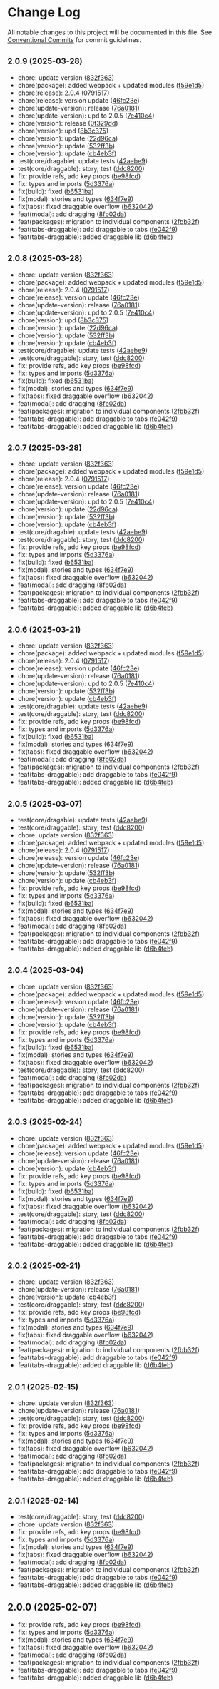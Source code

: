 # Change Log

All notable changes to this project will be documented in this file.
See [Conventional Commits](https://conventionalcommits.org) for commit guidelines.

## <small>2.0.9 (2025-03-28)</small>

* chore: update version ([832f363](https://gitlab.optimacros.com/fe/ui-kit/commit/832f363))
* chore(package): added webpack + updated modules ([f59e1d5](https://gitlab.optimacros.com/fe/ui-kit/commit/f59e1d5))
* chore(release): 2.0.4 ([0791517](https://gitlab.optimacros.com/fe/ui-kit/commit/0791517))
* chore(release): version update ([46fc23e](https://gitlab.optimacros.com/fe/ui-kit/commit/46fc23e))
* chore(update-version): release ([76a0181](https://gitlab.optimacros.com/fe/ui-kit/commit/76a0181))
* chore(update-version): upd to 2.0.5 ([7e410c4](https://gitlab.optimacros.com/fe/ui-kit/commit/7e410c4))
* chore(version): release ([0f329dd](https://gitlab.optimacros.com/fe/ui-kit/commit/0f329dd))
* chore(version): upd ([8b3c375](https://gitlab.optimacros.com/fe/ui-kit/commit/8b3c375))
* chore(version): update ([22d96ca](https://gitlab.optimacros.com/fe/ui-kit/commit/22d96ca))
* chore(version): update ([532ff3b](https://gitlab.optimacros.com/fe/ui-kit/commit/532ff3b))
* chore(version): update ([cb4eb3f](https://gitlab.optimacros.com/fe/ui-kit/commit/cb4eb3f))
* test(core/dragable): update tests ([42aebe9](https://gitlab.optimacros.com/fe/ui-kit/commit/42aebe9))
* test(core/draggable): story, test ([ddc8200](https://gitlab.optimacros.com/fe/ui-kit/commit/ddc8200))
* fix: provide refs, add key props ([be98fcd](https://gitlab.optimacros.com/fe/ui-kit/commit/be98fcd))
* fix: types and imports ([5d3376a](https://gitlab.optimacros.com/fe/ui-kit/commit/5d3376a))
* fix(build): fixed ([b6531ba](https://gitlab.optimacros.com/fe/ui-kit/commit/b6531ba))
* fix(modal): stories and types ([634f7e9](https://gitlab.optimacros.com/fe/ui-kit/commit/634f7e9))
* fix(tabs): fixed draggable overflow ([b632042](https://gitlab.optimacros.com/fe/ui-kit/commit/b632042))
* feat(modal): add dragging ([8fb02da](https://gitlab.optimacros.com/fe/ui-kit/commit/8fb02da))
* feat(packages): migration to individual components ([2fbb32f](https://gitlab.optimacros.com/fe/ui-kit/commit/2fbb32f))
* feat(tabs-draggable): add draggable to tabs ([fe042f9](https://gitlab.optimacros.com/fe/ui-kit/commit/fe042f9))
* feat(tabs-draggable): added draggable lib ([d6b4feb](https://gitlab.optimacros.com/fe/ui-kit/commit/d6b4feb))





## <small>2.0.8 (2025-03-28)</small>

* chore: update version ([832f363](https://gitlab.optimacros.com/fe/ui-kit/commit/832f363))
* chore(package): added webpack + updated modules ([f59e1d5](https://gitlab.optimacros.com/fe/ui-kit/commit/f59e1d5))
* chore(release): 2.0.4 ([0791517](https://gitlab.optimacros.com/fe/ui-kit/commit/0791517))
* chore(release): version update ([46fc23e](https://gitlab.optimacros.com/fe/ui-kit/commit/46fc23e))
* chore(update-version): release ([76a0181](https://gitlab.optimacros.com/fe/ui-kit/commit/76a0181))
* chore(update-version): upd to 2.0.5 ([7e410c4](https://gitlab.optimacros.com/fe/ui-kit/commit/7e410c4))
* chore(version): upd ([8b3c375](https://gitlab.optimacros.com/fe/ui-kit/commit/8b3c375))
* chore(version): update ([22d96ca](https://gitlab.optimacros.com/fe/ui-kit/commit/22d96ca))
* chore(version): update ([532ff3b](https://gitlab.optimacros.com/fe/ui-kit/commit/532ff3b))
* chore(version): update ([cb4eb3f](https://gitlab.optimacros.com/fe/ui-kit/commit/cb4eb3f))
* test(core/dragable): update tests ([42aebe9](https://gitlab.optimacros.com/fe/ui-kit/commit/42aebe9))
* test(core/draggable): story, test ([ddc8200](https://gitlab.optimacros.com/fe/ui-kit/commit/ddc8200))
* fix: provide refs, add key props ([be98fcd](https://gitlab.optimacros.com/fe/ui-kit/commit/be98fcd))
* fix: types and imports ([5d3376a](https://gitlab.optimacros.com/fe/ui-kit/commit/5d3376a))
* fix(build): fixed ([b6531ba](https://gitlab.optimacros.com/fe/ui-kit/commit/b6531ba))
* fix(modal): stories and types ([634f7e9](https://gitlab.optimacros.com/fe/ui-kit/commit/634f7e9))
* fix(tabs): fixed draggable overflow ([b632042](https://gitlab.optimacros.com/fe/ui-kit/commit/b632042))
* feat(modal): add dragging ([8fb02da](https://gitlab.optimacros.com/fe/ui-kit/commit/8fb02da))
* feat(packages): migration to individual components ([2fbb32f](https://gitlab.optimacros.com/fe/ui-kit/commit/2fbb32f))
* feat(tabs-draggable): add draggable to tabs ([fe042f9](https://gitlab.optimacros.com/fe/ui-kit/commit/fe042f9))
* feat(tabs-draggable): added draggable lib ([d6b4feb](https://gitlab.optimacros.com/fe/ui-kit/commit/d6b4feb))





## <small>2.0.7 (2025-03-28)</small>

* chore: update version ([832f363](https://gitlab.optimacros.com/fe/ui-kit/commit/832f363))
* chore(package): added webpack + updated modules ([f59e1d5](https://gitlab.optimacros.com/fe/ui-kit/commit/f59e1d5))
* chore(release): 2.0.4 ([0791517](https://gitlab.optimacros.com/fe/ui-kit/commit/0791517))
* chore(release): version update ([46fc23e](https://gitlab.optimacros.com/fe/ui-kit/commit/46fc23e))
* chore(update-version): release ([76a0181](https://gitlab.optimacros.com/fe/ui-kit/commit/76a0181))
* chore(update-version): upd to 2.0.5 ([7e410c4](https://gitlab.optimacros.com/fe/ui-kit/commit/7e410c4))
* chore(version): update ([22d96ca](https://gitlab.optimacros.com/fe/ui-kit/commit/22d96ca))
* chore(version): update ([532ff3b](https://gitlab.optimacros.com/fe/ui-kit/commit/532ff3b))
* chore(version): update ([cb4eb3f](https://gitlab.optimacros.com/fe/ui-kit/commit/cb4eb3f))
* test(core/dragable): update tests ([42aebe9](https://gitlab.optimacros.com/fe/ui-kit/commit/42aebe9))
* test(core/draggable): story, test ([ddc8200](https://gitlab.optimacros.com/fe/ui-kit/commit/ddc8200))
* fix: provide refs, add key props ([be98fcd](https://gitlab.optimacros.com/fe/ui-kit/commit/be98fcd))
* fix: types and imports ([5d3376a](https://gitlab.optimacros.com/fe/ui-kit/commit/5d3376a))
* fix(build): fixed ([b6531ba](https://gitlab.optimacros.com/fe/ui-kit/commit/b6531ba))
* fix(modal): stories and types ([634f7e9](https://gitlab.optimacros.com/fe/ui-kit/commit/634f7e9))
* fix(tabs): fixed draggable overflow ([b632042](https://gitlab.optimacros.com/fe/ui-kit/commit/b632042))
* feat(modal): add dragging ([8fb02da](https://gitlab.optimacros.com/fe/ui-kit/commit/8fb02da))
* feat(packages): migration to individual components ([2fbb32f](https://gitlab.optimacros.com/fe/ui-kit/commit/2fbb32f))
* feat(tabs-draggable): add draggable to tabs ([fe042f9](https://gitlab.optimacros.com/fe/ui-kit/commit/fe042f9))
* feat(tabs-draggable): added draggable lib ([d6b4feb](https://gitlab.optimacros.com/fe/ui-kit/commit/d6b4feb))





## <small>2.0.6 (2025-03-21)</small>

* chore: update version ([832f363](https://gitlab.optimacros.com/fe/ui-kit/commit/832f363))
* chore(package): added webpack + updated modules ([f59e1d5](https://gitlab.optimacros.com/fe/ui-kit/commit/f59e1d5))
* chore(release): 2.0.4 ([0791517](https://gitlab.optimacros.com/fe/ui-kit/commit/0791517))
* chore(release): version update ([46fc23e](https://gitlab.optimacros.com/fe/ui-kit/commit/46fc23e))
* chore(update-version): release ([76a0181](https://gitlab.optimacros.com/fe/ui-kit/commit/76a0181))
* chore(update-version): upd to 2.0.5 ([7e410c4](https://gitlab.optimacros.com/fe/ui-kit/commit/7e410c4))
* chore(version): update ([532ff3b](https://gitlab.optimacros.com/fe/ui-kit/commit/532ff3b))
* chore(version): update ([cb4eb3f](https://gitlab.optimacros.com/fe/ui-kit/commit/cb4eb3f))
* test(core/dragable): update tests ([42aebe9](https://gitlab.optimacros.com/fe/ui-kit/commit/42aebe9))
* test(core/draggable): story, test ([ddc8200](https://gitlab.optimacros.com/fe/ui-kit/commit/ddc8200))
* fix: provide refs, add key props ([be98fcd](https://gitlab.optimacros.com/fe/ui-kit/commit/be98fcd))
* fix: types and imports ([5d3376a](https://gitlab.optimacros.com/fe/ui-kit/commit/5d3376a))
* fix(build): fixed ([b6531ba](https://gitlab.optimacros.com/fe/ui-kit/commit/b6531ba))
* fix(modal): stories and types ([634f7e9](https://gitlab.optimacros.com/fe/ui-kit/commit/634f7e9))
* fix(tabs): fixed draggable overflow ([b632042](https://gitlab.optimacros.com/fe/ui-kit/commit/b632042))
* feat(modal): add dragging ([8fb02da](https://gitlab.optimacros.com/fe/ui-kit/commit/8fb02da))
* feat(packages): migration to individual components ([2fbb32f](https://gitlab.optimacros.com/fe/ui-kit/commit/2fbb32f))
* feat(tabs-draggable): add draggable to tabs ([fe042f9](https://gitlab.optimacros.com/fe/ui-kit/commit/fe042f9))
* feat(tabs-draggable): added draggable lib ([d6b4feb](https://gitlab.optimacros.com/fe/ui-kit/commit/d6b4feb))





## <small>2.0.5 (2025-03-07)</small>

* test(core/dragable): update tests ([42aebe9](https://gitlab.optimacros.com/fe/ui-kit/commit/42aebe9))
* test(core/draggable): story, test ([ddc8200](https://gitlab.optimacros.com/fe/ui-kit/commit/ddc8200))
* chore: update version ([832f363](https://gitlab.optimacros.com/fe/ui-kit/commit/832f363))
* chore(package): added webpack + updated modules ([f59e1d5](https://gitlab.optimacros.com/fe/ui-kit/commit/f59e1d5))
* chore(release): 2.0.4 ([0791517](https://gitlab.optimacros.com/fe/ui-kit/commit/0791517))
* chore(release): version update ([46fc23e](https://gitlab.optimacros.com/fe/ui-kit/commit/46fc23e))
* chore(update-version): release ([76a0181](https://gitlab.optimacros.com/fe/ui-kit/commit/76a0181))
* chore(version): update ([532ff3b](https://gitlab.optimacros.com/fe/ui-kit/commit/532ff3b))
* chore(version): update ([cb4eb3f](https://gitlab.optimacros.com/fe/ui-kit/commit/cb4eb3f))
* fix: provide refs, add key props ([be98fcd](https://gitlab.optimacros.com/fe/ui-kit/commit/be98fcd))
* fix: types and imports ([5d3376a](https://gitlab.optimacros.com/fe/ui-kit/commit/5d3376a))
* fix(build): fixed ([b6531ba](https://gitlab.optimacros.com/fe/ui-kit/commit/b6531ba))
* fix(modal): stories and types ([634f7e9](https://gitlab.optimacros.com/fe/ui-kit/commit/634f7e9))
* fix(tabs): fixed draggable overflow ([b632042](https://gitlab.optimacros.com/fe/ui-kit/commit/b632042))
* feat(modal): add dragging ([8fb02da](https://gitlab.optimacros.com/fe/ui-kit/commit/8fb02da))
* feat(packages): migration to individual components ([2fbb32f](https://gitlab.optimacros.com/fe/ui-kit/commit/2fbb32f))
* feat(tabs-draggable): add draggable to tabs ([fe042f9](https://gitlab.optimacros.com/fe/ui-kit/commit/fe042f9))
* feat(tabs-draggable): added draggable lib ([d6b4feb](https://gitlab.optimacros.com/fe/ui-kit/commit/d6b4feb))





## <small>2.0.4 (2025-03-04)</small>

* chore: update version ([832f363](https://gitlab.optimacros.com/fe/ui-kit/commit/832f363))
* chore(package): added webpack + updated modules ([f59e1d5](https://gitlab.optimacros.com/fe/ui-kit/commit/f59e1d5))
* chore(release): version update ([46fc23e](https://gitlab.optimacros.com/fe/ui-kit/commit/46fc23e))
* chore(update-version): release ([76a0181](https://gitlab.optimacros.com/fe/ui-kit/commit/76a0181))
* chore(version): update ([532ff3b](https://gitlab.optimacros.com/fe/ui-kit/commit/532ff3b))
* chore(version): update ([cb4eb3f](https://gitlab.optimacros.com/fe/ui-kit/commit/cb4eb3f))
* fix: provide refs, add key props ([be98fcd](https://gitlab.optimacros.com/fe/ui-kit/commit/be98fcd))
* fix: types and imports ([5d3376a](https://gitlab.optimacros.com/fe/ui-kit/commit/5d3376a))
* fix(build): fixed ([b6531ba](https://gitlab.optimacros.com/fe/ui-kit/commit/b6531ba))
* fix(modal): stories and types ([634f7e9](https://gitlab.optimacros.com/fe/ui-kit/commit/634f7e9))
* fix(tabs): fixed draggable overflow ([b632042](https://gitlab.optimacros.com/fe/ui-kit/commit/b632042))
* test(core/draggable): story, test ([ddc8200](https://gitlab.optimacros.com/fe/ui-kit/commit/ddc8200))
* feat(modal): add dragging ([8fb02da](https://gitlab.optimacros.com/fe/ui-kit/commit/8fb02da))
* feat(packages): migration to individual components ([2fbb32f](https://gitlab.optimacros.com/fe/ui-kit/commit/2fbb32f))
* feat(tabs-draggable): add draggable to tabs ([fe042f9](https://gitlab.optimacros.com/fe/ui-kit/commit/fe042f9))
* feat(tabs-draggable): added draggable lib ([d6b4feb](https://gitlab.optimacros.com/fe/ui-kit/commit/d6b4feb))





## <small>2.0.3 (2025-02-24)</small>

* chore: update version ([832f363](https://gitlab.optimacros.com/fe/ui-kit/commit/832f363))
* chore(package): added webpack + updated modules ([f59e1d5](https://gitlab.optimacros.com/fe/ui-kit/commit/f59e1d5))
* chore(release): version update ([46fc23e](https://gitlab.optimacros.com/fe/ui-kit/commit/46fc23e))
* chore(update-version): release ([76a0181](https://gitlab.optimacros.com/fe/ui-kit/commit/76a0181))
* chore(version): update ([cb4eb3f](https://gitlab.optimacros.com/fe/ui-kit/commit/cb4eb3f))
* fix: provide refs, add key props ([be98fcd](https://gitlab.optimacros.com/fe/ui-kit/commit/be98fcd))
* fix: types and imports ([5d3376a](https://gitlab.optimacros.com/fe/ui-kit/commit/5d3376a))
* fix(build): fixed ([b6531ba](https://gitlab.optimacros.com/fe/ui-kit/commit/b6531ba))
* fix(modal): stories and types ([634f7e9](https://gitlab.optimacros.com/fe/ui-kit/commit/634f7e9))
* fix(tabs): fixed draggable overflow ([b632042](https://gitlab.optimacros.com/fe/ui-kit/commit/b632042))
* test(core/draggable): story, test ([ddc8200](https://gitlab.optimacros.com/fe/ui-kit/commit/ddc8200))
* feat(modal): add dragging ([8fb02da](https://gitlab.optimacros.com/fe/ui-kit/commit/8fb02da))
* feat(packages): migration to individual components ([2fbb32f](https://gitlab.optimacros.com/fe/ui-kit/commit/2fbb32f))
* feat(tabs-draggable): add draggable to tabs ([fe042f9](https://gitlab.optimacros.com/fe/ui-kit/commit/fe042f9))
* feat(tabs-draggable): added draggable lib ([d6b4feb](https://gitlab.optimacros.com/fe/ui-kit/commit/d6b4feb))





## <small>2.0.2 (2025-02-21)</small>

* chore: update version ([832f363](https://gitlab.optimacros.com/fe/ui-kit/commit/832f363))
* chore(update-version): release ([76a0181](https://gitlab.optimacros.com/fe/ui-kit/commit/76a0181))
* chore(version): update ([cb4eb3f](https://gitlab.optimacros.com/fe/ui-kit/commit/cb4eb3f))
* test(core/draggable): story, test ([ddc8200](https://gitlab.optimacros.com/fe/ui-kit/commit/ddc8200))
* fix: provide refs, add key props ([be98fcd](https://gitlab.optimacros.com/fe/ui-kit/commit/be98fcd))
* fix: types and imports ([5d3376a](https://gitlab.optimacros.com/fe/ui-kit/commit/5d3376a))
* fix(modal): stories and types ([634f7e9](https://gitlab.optimacros.com/fe/ui-kit/commit/634f7e9))
* fix(tabs): fixed draggable overflow ([b632042](https://gitlab.optimacros.com/fe/ui-kit/commit/b632042))
* feat(modal): add dragging ([8fb02da](https://gitlab.optimacros.com/fe/ui-kit/commit/8fb02da))
* feat(packages): migration to individual components ([2fbb32f](https://gitlab.optimacros.com/fe/ui-kit/commit/2fbb32f))
* feat(tabs-draggable): add draggable to tabs ([fe042f9](https://gitlab.optimacros.com/fe/ui-kit/commit/fe042f9))
* feat(tabs-draggable): added draggable lib ([d6b4feb](https://gitlab.optimacros.com/fe/ui-kit/commit/d6b4feb))





## <small>2.0.1 (2025-02-15)</small>

* chore: update version ([832f363](https://gitlab.optimacros.com/fe/ui-kit/commit/832f363))
* chore(update-version): release ([76a0181](https://gitlab.optimacros.com/fe/ui-kit/commit/76a0181))
* test(core/draggable): story, test ([ddc8200](https://gitlab.optimacros.com/fe/ui-kit/commit/ddc8200))
* fix: provide refs, add key props ([be98fcd](https://gitlab.optimacros.com/fe/ui-kit/commit/be98fcd))
* fix: types and imports ([5d3376a](https://gitlab.optimacros.com/fe/ui-kit/commit/5d3376a))
* fix(modal): stories and types ([634f7e9](https://gitlab.optimacros.com/fe/ui-kit/commit/634f7e9))
* fix(tabs): fixed draggable overflow ([b632042](https://gitlab.optimacros.com/fe/ui-kit/commit/b632042))
* feat(modal): add dragging ([8fb02da](https://gitlab.optimacros.com/fe/ui-kit/commit/8fb02da))
* feat(packages): migration to individual components ([2fbb32f](https://gitlab.optimacros.com/fe/ui-kit/commit/2fbb32f))
* feat(tabs-draggable): add draggable to tabs ([fe042f9](https://gitlab.optimacros.com/fe/ui-kit/commit/fe042f9))
* feat(tabs-draggable): added draggable lib ([d6b4feb](https://gitlab.optimacros.com/fe/ui-kit/commit/d6b4feb))





## <small>2.0.1 (2025-02-14)</small>

* test(core/draggable): story, test ([ddc8200](https://gitlab.optimacros.com/fe/ui-kit/commit/ddc8200))
* chore: update version ([832f363](https://gitlab.optimacros.com/fe/ui-kit/commit/832f363))
* fix: provide refs, add key props ([be98fcd](https://gitlab.optimacros.com/fe/ui-kit/commit/be98fcd))
* fix: types and imports ([5d3376a](https://gitlab.optimacros.com/fe/ui-kit/commit/5d3376a))
* fix(modal): stories and types ([634f7e9](https://gitlab.optimacros.com/fe/ui-kit/commit/634f7e9))
* fix(tabs): fixed draggable overflow ([b632042](https://gitlab.optimacros.com/fe/ui-kit/commit/b632042))
* feat(modal): add dragging ([8fb02da](https://gitlab.optimacros.com/fe/ui-kit/commit/8fb02da))
* feat(packages): migration to individual components ([2fbb32f](https://gitlab.optimacros.com/fe/ui-kit/commit/2fbb32f))
* feat(tabs-draggable): add draggable to tabs ([fe042f9](https://gitlab.optimacros.com/fe/ui-kit/commit/fe042f9))
* feat(tabs-draggable): added draggable lib ([d6b4feb](https://gitlab.optimacros.com/fe/ui-kit/commit/d6b4feb))





## 2.0.0 (2025-02-07)

* fix: provide refs, add key props ([be98fcd](https://gitlab.optimacros.com/fe/ui-kit/commit/be98fcd))
* fix: types and imports ([5d3376a](https://gitlab.optimacros.com/fe/ui-kit/commit/5d3376a))
* fix(modal): stories and types ([634f7e9](https://gitlab.optimacros.com/fe/ui-kit/commit/634f7e9))
* fix(tabs): fixed draggable overflow ([b632042](https://gitlab.optimacros.com/fe/ui-kit/commit/b632042))
* feat(modal): add dragging ([8fb02da](https://gitlab.optimacros.com/fe/ui-kit/commit/8fb02da))
* feat(packages): migration to individual components ([2fbb32f](https://gitlab.optimacros.com/fe/ui-kit/commit/2fbb32f))
* feat(tabs-draggable): add draggable to tabs ([fe042f9](https://gitlab.optimacros.com/fe/ui-kit/commit/fe042f9))
* feat(tabs-draggable): added draggable lib ([d6b4feb](https://gitlab.optimacros.com/fe/ui-kit/commit/d6b4feb))
